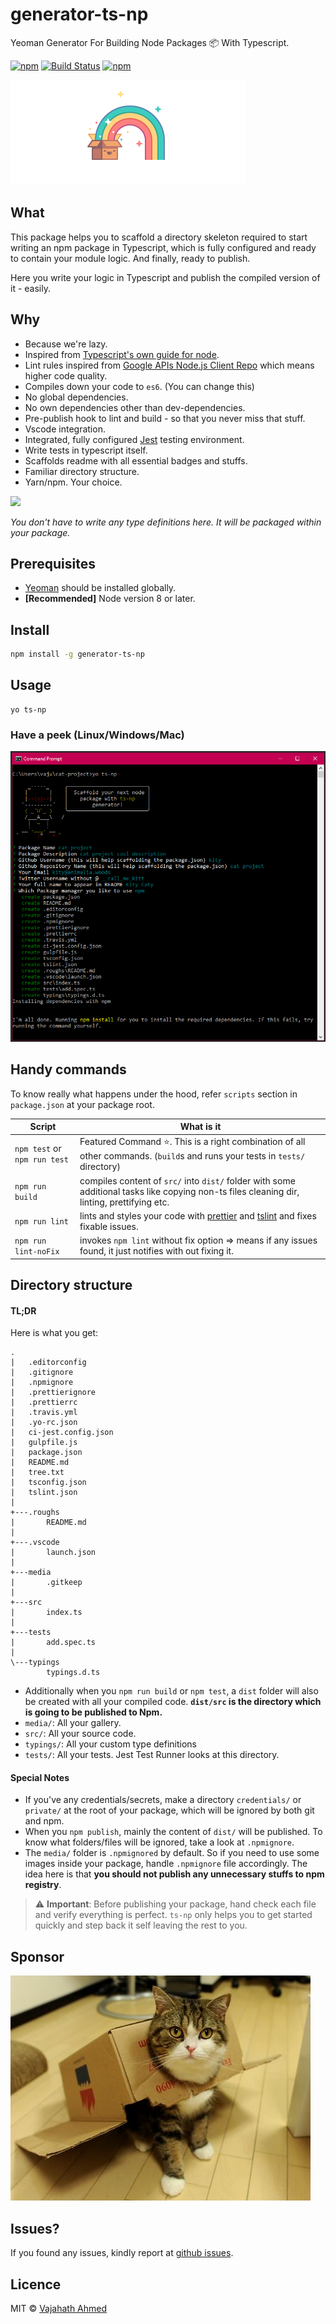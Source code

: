# generator-ts-np

Yeoman Generator For Building Node Packages :package: With Typescript.

[![npm](https://img.shields.io/npm/v/generator-ts-np.svg)](https://www.npmjs.com/package/generator-ts-np)
[![Build Status](https://travis-ci.org/vajahath/generator-ts-np.svg?branch=master)](https://travis-ci.org/vajahath/generator-ts-np)
[![npm](https://img.shields.io/npm/dt/generator-ts-np.svg)](https://www.npmjs.com/package/generator-ts-np)

![TS-NP generator](media/logo.png)

## What

This package helps you to scaffold a directory skeleton required to start writing an npm package in Typescript, which is fully configured and ready to contain your module logic. And finally, ready to publish.

Here you write your logic in Typescript and publish the compiled version of it - easily.

## Why

- Because we're lazy.
- Inspired from [Typescript's own guide for node](https://github.com/Microsoft/TypeScript-Node-Starter#typescript-node-starter).
- Lint rules inspired from [Google APIs Node.js Client Repo](https://github.com/google/google-auth-library-nodejs) which means higher code quality.
- Compiles down your code to `es6`. (You can change this)
- No global dependencies.
- No own dependencies other than dev-dependencies.
- Pre-publish hook to lint and build - so that you never miss that stuff.
- Vscode integration.
- Integrated, fully configured [Jest](https://jestjs.io/) testing environment.
- Write tests in typescript itself.
- Scaffolds readme with all essential badges and stuffs.
- Familiar directory structure.
- Yarn/npm. Your choice.

[![](https://img.shields.io/badge/TypeScript-Ready-blue.svg)](https://www.typescriptlang.org/)

_You don't have to write any type definitions here. It will be packaged within your package._

## Prerequisites

- [Yeoman](http://yeoman.io/) should be installed globally.
- **[Recommended]** Node version 8 or later.

## Install

```bash
npm install -g generator-ts-np
```

## Usage

```
yo ts-np
```

### Have a peek (Linux/Windows/Mac)

![](media/peek.png)

## Handy commands

To know really what happens under the hood, refer `scripts` section in `package.json` at your package root.

| Script                       | What is it                                                                                                                                                    |
| ---------------------------- | ------------------------------------------------------------------------------------------------------------------------------------------------------------- |
| `npm test` or `npm run test` | Featured Command :star:. This is a right combination of all other commands. (`build`s and runs your tests in `tests/` directory)                              |
| `npm run build`              | compiles content of `src/` into `dist/` folder with some additional tasks like copying non-ts files cleaning dir, linting, prettifying etc.                   |
| `npm run lint`               | lints and styles your code with [prettier](https://www.npmjs.com/package/prettier) and [tslint](https://github.com/palantir/tslint) and fixes fixable issues. |
| `npm run lint-noFix`         | invokes `npm lint` without fix option => means if any issues found, it just notifies with out fixing it.                                                      |

## Directory structure

#### TL;DR

Here is what you get:

```mono
.
|   .editorconfig
|   .gitignore
|   .npmignore
|   .prettierignore
|   .prettierrc
|   .travis.yml
|   .yo-rc.json
|   ci-jest.config.json
|   gulpfile.js
|   package.json
|   README.md
|   tree.txt
|   tsconfig.json
|   tslint.json
|
+---.roughs
|       README.md
|
+---.vscode
|       launch.json
|
+---media
|       .gitkeep
|
+---src
|       index.ts
|
+---tests
|       add.spec.ts
|
\---typings
        typings.d.ts
```

- Additionally when you `npm run build` or `npm test`, a `dist` folder will also be created with all your compiled code. **`dist/src` is the directory which is going to be published to Npm.**
- `media/`: All your gallery.
- `src/`: All your source code.
- `typings/`: All your custom type definitions
- `tests/`: All your tests. Jest Test Runner looks at this directory.

#### Special Notes

- If you've any credentials/secrets, make a directory `credentials/` or `private/` at the root of your package, which will be ignored by both git and npm.
- When you `npm publish`, mainly the content of `dist/` will be published. To know what folders/files will be ignored, take a look at `.npmignore`.
- The `media/` folder is `.npmignored` by default. So if you need to use some images inside your package, handle `.npmignore` file accordingly. The idea here is that **you should not publish any unnecessary stuffs to npm registry**.

> :warning: **Important**: Before publishing your package, hand check each file and verify everything is perfect. `ts-np` only helps you to get started quickly and step back it self leaving the rest to you.

## Sponsor

![](media/sponsor.jpg)

## Issues?

If you found any issues, kindly report at [github issues](https://github.com/vajahath/generator-ts-np/issues).

## Licence

MIT &copy; [Vajahath Ahmed](https://twitter.com/vajahath7)

